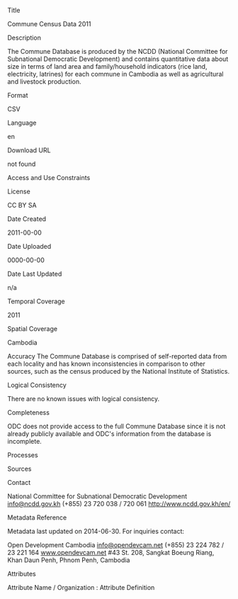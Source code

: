 Title

Commune Census Data 2011

Description
 
The Commune Database is produced by the NCDD (National Committee for Subnational Democratic Development) and contains quantitative data about size in terms of land area and family/household indicators (rice land, electricity, latrines) for each commune in Cambodia as well as agricultural and livestock production.

Format

CSV

Language

en

Download URL

not found

Access and Use Constraints



License

CC BY SA

Date Created

2011-00-00

Date Uploaded

0000-00-00

Date Last Updated

n/a

Temporal Coverage

2011

Spatial Coverage

Cambodia

Accuracy
The Commune Database is comprised of self-reported data from each locality and has known inconsistencies in comparison to other sources, such as the census produced by the National Institute of Statistics.

Logical Consistency

There are no known issues with logical consistency.

Completeness

ODC does not provide access to the full Commune Database since it is not already publicly available and ODC's information from the database is incomplete.

Processes



Sources



Contact

National Committee for Subnational Democratic Development
info@ncdd.gov.kh
(+855) 23 720 038 / 720 061
http://www.ncdd.gov.kh/en/

Metadata Reference

Metadata last updated on 2014-06-30. For inquiries contact:

Open Development Cambodia
info@opendevcam.net
(+855) 23 224 782 / 23 221 164
www.opendevcam.net
#43 St. 208, Sangkat Boeung Riang, Khan Daun Penh, Phnom Penh, Cambodia

Attributes

Attribute Name / Organization : Attribute Definition
